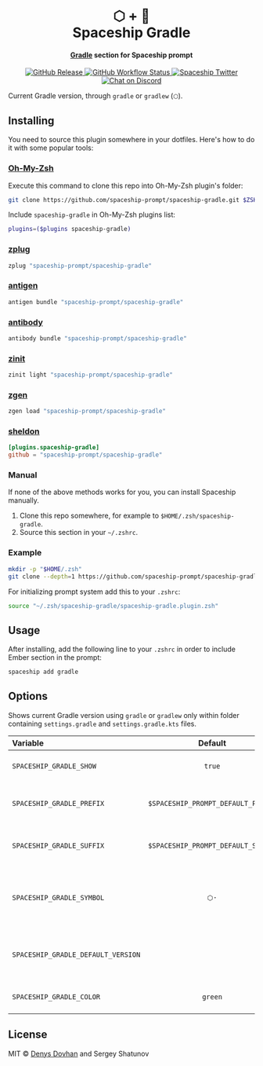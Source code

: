 <h1 align="center">
  ⬡ + 🚀
  <br>Spaceship Gradle<br>
</h1>

<h4 align="center">
  <a href="https://gradle.org" target="_blank">Gradle</a> section for Spaceship prompt
</h4>

<p align="center">
  <a href="https://github.com/spaceship-prompt/spaceship-gradle/releases">
    <img src="https://img.shields.io/github/v/release/spaceship-prompt/spaceship-gradle.svg?style=flat-square"
      alt="GitHub Release" />
  </a>

  <a href="https://github.com/spaceship-prompt/spaceship-gradle/actions">
    <img src="https://img.shields.io/github/workflow/status/spaceship-prompt/spaceship-gradle/ci?style=flat-square"
      alt="GitHub Workflow Status" />
  </a>

  <a href="https://twitter.com/SpaceshipPrompt">
    <img src="https://img.shields.io/badge/twitter-%40SpaceshipPrompt-00ACEE.svg?style=flat-square"
      alt="Spaceship Twitter" />
  </a>

  <a href="https://discord.gg/NTQWz8Dyt9">
    <img
      src="https://img.shields.io/discord/859409950999707668?label=discord&logoColor=white&style=flat-square"
      alt="Chat on Discord"
    />
  </a>
</p>

Current Gradle version, through `gradle` or `gradlew` (`⬡`).

## Installing

You need to source this plugin somewhere in your dotfiles. Here's how to do it with some popular tools:

### [Oh-My-Zsh]

Execute this command to clone this repo into Oh-My-Zsh plugin's folder:

```zsh
git clone https://github.com/spaceship-prompt/spaceship-gradle.git $ZSH_CUSTOM/plugins/spaceship-gradle
```

Include `spaceship-gradle` in Oh-My-Zsh plugins list:

```zsh
plugins=($plugins spaceship-gradle)
```

### [zplug]

```zsh
zplug "spaceship-prompt/spaceship-gradle"
```

### [antigen]

```zsh
antigen bundle "spaceship-prompt/spaceship-gradle"
```

### [antibody]

```zsh
antibody bundle "spaceship-prompt/spaceship-gradle"
```

### [zinit]

```zsh
zinit light "spaceship-prompt/spaceship-gradle"
```

### [zgen]

```zsh
zgen load "spaceship-prompt/spaceship-gradle"
```

### [sheldon]

```toml
[plugins.spaceship-gradle]
github = "spaceship-prompt/spaceship-gradle"
```

### Manual

If none of the above methods works for you, you can install Spaceship manually.

1. Clone this repo somewhere, for example to `$HOME/.zsh/spaceship-gradle`.
2. Source this section in your `~/.zshrc`.

### Example

```zsh
mkdir -p "$HOME/.zsh"
git clone --depth=1 https://github.com/spaceship-prompt/spaceship-gradle.git "$HOME/.zsh/spaceship-gradle"
```

For initializing prompt system add this to your `.zshrc`:

```zsh title=".zshrc"
source "~/.zsh/spaceship-gradle/spaceship-gradle.plugin.zsh"
```

## Usage

After installing, add the following line to your `.zshrc` in order to include Ember section in the prompt:

```zsh
spaceship add gradle
```

## Options

Shows current Gradle version using `gradle` or `gradlew` only within folder containing `settings.gradle` and `settings.gradle.kts` files.

| Variable                               |              Default               | Meaning                                         |
| :------------------------------------- | :--------------------------------: | ----------------------------------------------- |
| `SPACESHIP_GRADLE_SHOW`                |               `true`               | Current Gradle section                          |
| `SPACESHIP_GRADLE_PREFIX`              | `$SPACESHIP_PROMPT_DEFAULT_PREFIX` | Prefix before Gradle section                    |
| `SPACESHIP_GRADLE_SUFFIX`              | `$SPACESHIP_PROMPT_DEFAULT_SUFFIX` | Suffix after Gradle section                     |
| `SPACESHIP_GRADLE_SYMBOL`              |                `⬡·`                | Character to be shown before Gradle section     |
| `SPACESHIP_GRADLE_DEFAULT_VERSION`     |                ` `                 | Gradle version to be treated as default         |
| `SPACESHIP_GRADLE_COLOR`               |              `green`               | Color of Gradle section                         |

## License

MIT © [Denys Dovhan](http://yourwebsite.com) and Sergey Shatunov

<!-- References -->

[Oh-My-Zsh]: https://ohmyz.sh/
[zplug]: https://github.com/zplug/zplug
[antigen]: https://antigen.sharats.me/
[antibody]: https://getantibody.github.io/
[zinit]: https://github.com/zdharma/zinit
[zgen]: https://github.com/tarjoilija/zgen
[sheldon]: https://sheldon.cli.rs/
